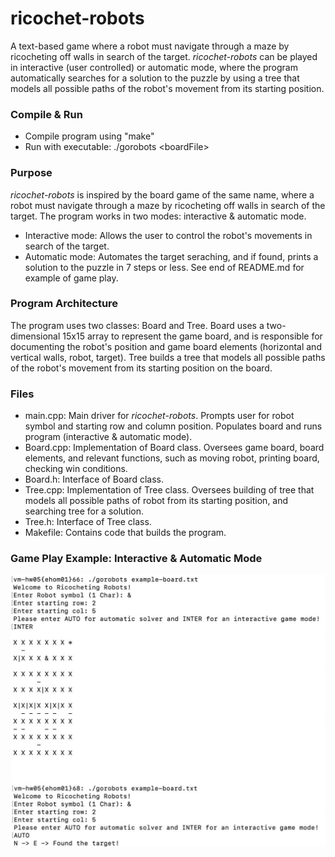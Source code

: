 # ricochet-robots
A text-based game where a robot must navigate through a maze by ricocheting off walls in search of the target. *ricochet-robots* can be played in interactive (user controlled) or automatic mode, where the program automatically searches for a solution to the puzzle by using a tree that models all possible paths of the robot's movement from its starting position.

### Compile & Run
* Compile program using "make"
* Run with executable: ./gorobots \<boardFile\>

### Purpose
*ricochet-robots* is inspired by the board game of the same name, where a robot must navigate through a maze by ricocheting off walls in search of the target. The program works in two modes: interactive & automatic mode.
* Interactive mode: Allows the user to control the robot's movements in search of the target.
* Automatic mode: Automates the target seraching, and if found, prints a solution to the puzzle in 7 steps or less.
See end of README.md for example of game play.

### Program Architecture
The program uses two classes: Board and Tree. Board uses a two-dimensional 15x15 array to represent the game board, and is responsible for documenting the robot's position and game board elements (horizontal and vertical walls, robot, target). Tree builds a tree that models all possible paths of the robot's movement from its starting position on the board.

### Files
* main.cpp: Main driver for *ricochet-robots*. Prompts user for robot symbol and starting row and column position. Populates board and runs program (interactive & automatic mode).
* Board.cpp: Implementation of Board class. Oversees game board, board elements, and relevant functions, such as moving robot, printing board, checking win conditions.
* Board.h: Interface of Board class.
* Tree.cpp: Implementation of Tree class. Oversees building of tree that models all possible paths of robot from its starting position, and searching tree for a solution.
* Tree.h: Interface of Tree class.
* Makefile: Contains code that builds the program.

### Game Play Example: Interactive & Automatic Mode
![Example game play for interactive and automatic mode](example-game-play.jpg)
